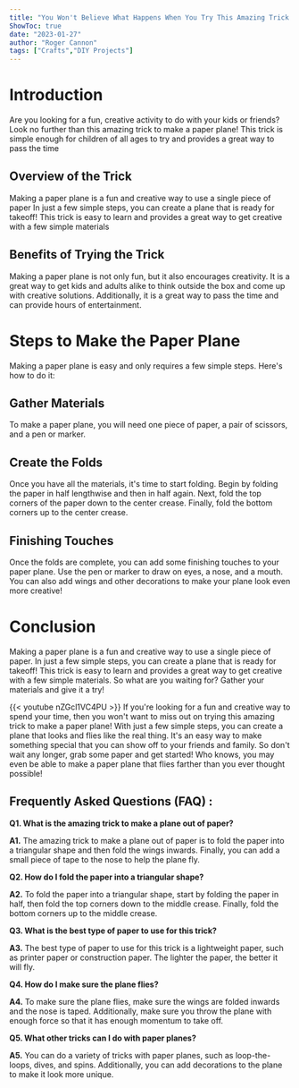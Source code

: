 ```yaml
---
title: "You Won't Believe What Happens When You Try This Amazing Trick to Make a Plane Out of Paper!"
ShowToc: true 
date: "2023-01-27"
author: "Roger Cannon" 
tags: ["Crafts","DIY Projects"]
---
```

# Introduction
Are you looking for a fun, creative activity to do with your kids or friends? Look no further than this amazing trick to make a paper plane! This trick is simple enough for children of all ages to try and provides a great way to pass the time 

## Overview of the Trick
Making a paper plane is a fun and creative way to use a single piece of paper In just a few simple steps, you can create a plane that is ready for takeoff! This trick is easy to learn and provides a great way to get creative with a few simple materials

## Benefits of Trying the Trick
Making a paper plane is not only fun, but it also encourages creativity. It is a great way to get kids and adults alike to think outside the box and come up with creative solutions. Additionally, it is a great way to pass the time and can provide hours of entertainment.

# Steps to Make the Paper Plane
Making a paper plane is easy and only requires a few simple steps. Here's how to do it:

## Gather Materials
To make a paper plane, you will need one piece of paper, a pair of scissors, and a pen or marker.

## Create the Folds
Once you have all the materials, it's time to start folding. Begin by folding the paper in half lengthwise and then in half again. Next, fold the top corners of the paper down to the center crease. Finally, fold the bottom corners up to the center crease.

## Finishing Touches
Once the folds are complete, you can add some finishing touches to your paper plane. Use the pen or marker to draw on eyes, a nose, and a mouth. You can also add wings and other decorations to make your plane look even more creative!

# Conclusion
Making a paper plane is a fun and creative way to use a single piece of paper. In just a few simple steps, you can create a plane that is ready for takeoff! This trick is easy to learn and provides a great way to get creative with a few simple materials. So what are you waiting for? Gather your materials and give it a try!

{{< youtube nZGcl1VC4PU >}} 
If you're looking for a fun and creative way to spend your time, then you won't want to miss out on trying this amazing trick to make a paper plane! With just a few simple steps, you can create a plane that looks and flies like the real thing. It's an easy way to make something special that you can show off to your friends and family. So don't wait any longer, grab some paper and get started! Who knows, you may even be able to make a paper plane that flies farther than you ever thought possible!

## Frequently Asked Questions (FAQ) :
**Q1. What is the amazing trick to make a plane out of paper?**

**A1.** The amazing trick to make a plane out of paper is to fold the paper into a triangular shape and then fold the wings inwards. Finally, you can add a small piece of tape to the nose to help the plane fly. 

**Q2. How do I fold the paper into a triangular shape?**

**A2.** To fold the paper into a triangular shape, start by folding the paper in half, then fold the top corners down to the middle crease. Finally, fold the bottom corners up to the middle crease. 

**Q3. What is the best type of paper to use for this trick?**

**A3.** The best type of paper to use for this trick is a lightweight paper, such as printer paper or construction paper. The lighter the paper, the better it will fly. 

**Q4. How do I make sure the plane flies?**

**A4.** To make sure the plane flies, make sure the wings are folded inwards and the nose is taped. Additionally, make sure you throw the plane with enough force so that it has enough momentum to take off. 

**Q5. What other tricks can I do with paper planes?**

**A5.** You can do a variety of tricks with paper planes, such as loop-the-loops, dives, and spins. Additionally, you can add decorations to the plane to make it look more unique.



